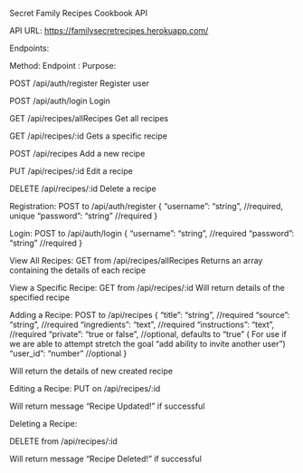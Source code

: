 Secret Family Recipes Cookbook API 

API URL: https://familysecretrecipes.herokuapp.com/

Endpoints: 

Method:	 Endpoint	:                         Purpose:

POST	    /api/auth/register	          Register user

POST	    /api/auth/login	                  Login

GET	            /api/recipes/allRecipes       Get all recipes

GET 	    /api/recipes/:id	                  Gets a specific recipe

POST	    /api/recipes	                  Add a new recipe

PUT	    /api/recipes/:id	                  Edit a recipe

DELETE	    /api/recipes/:id	                  Delete a recipe

Registration:
POST to /api/auth/register
{
  “username”: “string”, //required, unique
  “password”: “string” //required
}

Login:
POST to /api/auth/login
{
  “username”: “string”, //required
  “password”: “string” //required
}

View All Recipes:
GET from /api/recipes/allRecipes
Returns an array containing the details of each recipe

View a Specific Recipe:
GET from /api/recipes/:id
Will return details of the specified recipe

Adding a Recipe:
POST to /api/recipes
{
  “title”: “string”, //required
  “source”: “string”, //required
  “ingredients”: “text”, //required
  “instructions”: “text”, //required
  “private”: “true or false”, //optional, defaults to “true”  ( For use if we are able to attempt stretch the goal “add ability to invite another user”)
  “user_id”: “number” //optional
}

Will return the details of new created recipe

Editing a Recipe:
PUT on /api/recipes/:id

Will return message “Recipe Updated!” if successful

Deleting a Recipe:

DELETE from /api/recipes/:id

Will return message “Recipe Deleted!” if successful
